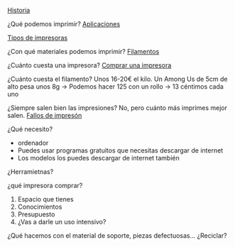 
[Historia](./0.1.Historia.md)   

¿Qué podemos imprimir? [Aplicaciones](./0.2.Aplicaciones.md)

[Tipos de impresoras](./0.3.Tecnologias3D.md)

¿Con qué materiales podemos imprimir? [Filamentos](./4.0.Filamentos.md)




¿Cuánto cuesta una impresora? [Comprar una impresora](./0.4.ComprarImpresora3d.md)

¿Cuánto cuesta el filamento? Unos 16-20€ el kilo. Un Among Us de 5cm de alto pesa unos 8g -> Podemos hacer 125 con un rollo -> 13 céntimos cada uno

¿Siempre salen bien las impresiones? No, pero cuánto más imprimes mejor salen. [Fallos de impresón](./7.5.FallosImpresion.md)


¿Qué necesito?
* ordenador
* Puedes usar programas gratuitos que necesitas descargar de internet
* Los modelos los puedes descargar de internet también


¿Herramietnas?



¿qué impresora comprar?

1. Espacio que tienes
1. Conocimientos
1. Presupuesto
1. ¿Vas a darle un uso intensivo?

¿Qué hacemos con el material de soporte, piezas defectuosas...
¿Reciclar?